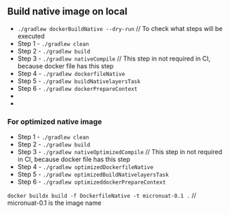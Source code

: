 ## Build native image on local

- `./gradlew dockerBuildNative --dry-run` // To check what steps will be executed
- Step 1 - `./gradlew clean`
- Step 2 - `./gradlew build`
- Step 3 - `./gradlew nativeCompile` // This step in not required in CI, because docker file has this step
- Step 4 - `./gradlew dockerfileNative`
- Step 5 - `./gradlew buildNativelayersTask`
- Step 6 - `./gradlew dockerPrepareContext`
- 
- 
### For optimized native image
- Step 1 - `./gradlew clean`
- Step 2 - `./gradlew build`
- Step 3 - `./gradlew nativeOptimizedCompile` // This step in not required in CI, because docker file has this step
- Step 4 - `./gradlew optimizedDockerfileNative`
- Step 5 - `./gradlew optimizedBuildNativelayersTask`
- Step 6 - `./gradlew optimizeddockerPrepareContext`

`docker buildx build -f DockerfileNative -t micronuat-0.1 .` // micronuat-0.1 is the image name